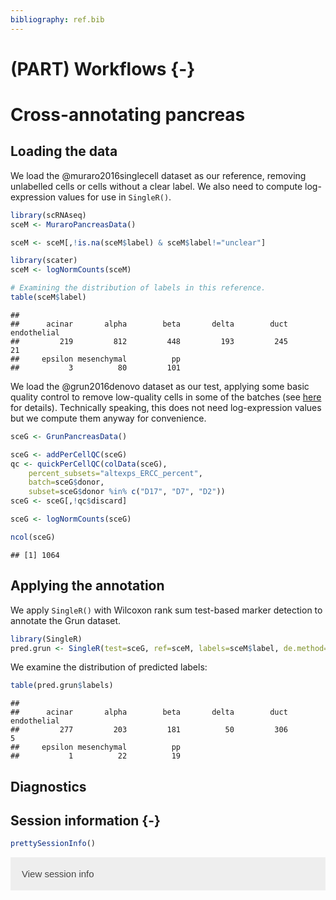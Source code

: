 ```yaml
---
bibliography: ref.bib
---
```


# (PART) Workflows {-}

# Cross-annotating pancreas

<script>
document.addEventListener("click", function (event) {
    if (event.target.classList.contains("aaron-collapse")) {
        event.target.classList.toggle("active");
        var content = event.target.nextElementSibling;
        if (content.style.display === "block") {
            content.style.display = "none";
        } else {
            content.style.display = "block";
        }
    }
})
</script>

<style>
.aaron-collapse {
  background-color: #eee;
  color: #444;
  cursor: pointer;
  padding: 18px;
  width: 100%;
  border: none;
  text-align: left;
  outline: none;
  font-size: 15px;
}

.aaron-content {
  padding: 0 18px;
  display: none;
  overflow: hidden;
  background-color: #f1f1f1;
}
</style>

## Loading the data

We load the @muraro2016singlecell dataset as our reference, 
removing unlabelled cells or cells without a clear label.
We also need to compute log-expression values for use in `SingleR()`.


```r
library(scRNAseq)
sceM <- MuraroPancreasData()

sceM <- sceM[,!is.na(sceM$label) & sceM$label!="unclear"] 

library(scater)
sceM <- logNormCounts(sceM)
```


```r
# Examining the distribution of labels in this reference.
table(sceM$label)
```

```
## 
##      acinar       alpha        beta       delta        duct endothelial 
##         219         812         448         193         245          21 
##     epsilon mesenchymal          pp 
##           3          80         101
```

We load the @grun2016denovo dataset as our test,
applying some basic quality control to remove low-quality cells in some of the batches
(see [here](https://osca.bioconductor.org/grun-human-pancreas-cel-seq2.html#quality-control-8) for details).
Technically speaking, this does not need log-expression values but we compute them anyway for convenience.


```r
sceG <- GrunPancreasData()

sceG <- addPerCellQC(sceG)
qc <- quickPerCellQC(colData(sceG), 
    percent_subsets="altexps_ERCC_percent",
    batch=sceG$donor,
    subset=sceG$donor %in% c("D17", "D7", "D2"))
sceG <- sceG[,!qc$discard]

sceG <- logNormCounts(sceG)
```


```r
ncol(sceG)
```

```
## [1] 1064
```

## Applying the annotation

We apply `SingleR()` with Wilcoxon rank sum test-based marker detection to annotate the Grun dataset.


```r
library(SingleR)
pred.grun <- SingleR(test=sceG, ref=sceM, labels=sceM$label, de.method="wilcox")
```

We examine the distribution of predicted labels:


```r
table(pred.grun$labels)
```

```
## 
##      acinar       alpha        beta       delta        duct endothelial 
##         277         203         181          50         306           5 
##     epsilon mesenchymal          pp 
##           1          22          19
```

## Diagnostics

## Session information {-}


```r
prettySessionInfo()
```

<button class="aaron-collapse">View session info</button>
<div class="aaron-content">
```
R version 4.0.0 Patched (2020-05-01 r78341)
Platform: x86_64-pc-linux-gnu (64-bit)
Running under: Ubuntu 18.04.4 LTS

Matrix products: default
BLAS:   /home/luna/Software/R/R-4-0-branch-dev/lib/libRblas.so
LAPACK: /home/luna/Software/R/R-4-0-branch-dev/lib/libRlapack.so

locale:
 [1] LC_CTYPE=en_US.UTF-8       LC_NUMERIC=C              
 [3] LC_TIME=en_US.UTF-8        LC_COLLATE=en_US.UTF-8    
 [5] LC_MONETARY=en_US.UTF-8    LC_MESSAGES=en_US.UTF-8   
 [7] LC_PAPER=en_US.UTF-8       LC_NAME=C                 
 [9] LC_ADDRESS=C               LC_TELEPHONE=C            
[11] LC_MEASUREMENT=en_US.UTF-8 LC_IDENTIFICATION=C       

attached base packages:
[1] parallel  stats4    stats     graphics  grDevices utils     datasets 
[8] methods   base     

other attached packages:
 [1] SingleR_1.3.4               scater_1.17.0              
 [3] ggplot2_3.3.0               scRNAseq_2.3.0             
 [5] SingleCellExperiment_1.11.1 SummarizedExperiment_1.19.4
 [7] DelayedArray_0.15.1         matrixStats_0.56.0         
 [9] Biobase_2.49.0              GenomicRanges_1.41.1       
[11] GenomeInfoDb_1.25.0         IRanges_2.23.4             
[13] S4Vectors_0.27.6            BiocGenerics_0.35.2        
[15] BiocStyle_2.17.0            rebook_0.99.0              

loaded via a namespace (and not attached):
 [1] bitops_1.0-6                  bit64_0.9-7                  
 [3] httr_1.4.1                    tools_4.0.0                  
 [5] R6_2.4.1                      irlba_2.3.3                  
 [7] vipor_0.4.5                   DBI_1.1.0                    
 [9] colorspace_1.4-1              withr_2.2.0                  
[11] gridExtra_2.3                 tidyselect_1.1.0             
[13] processx_3.4.2                bit_1.1-15.2                 
[15] curl_4.3                      compiler_4.0.0               
[17] graph_1.67.0                  BiocNeighbors_1.7.0          
[19] bookdown_0.19                 scales_1.1.1                 
[21] callr_3.4.3                   rappdirs_0.3.1               
[23] stringr_1.4.0                 digest_0.6.25                
[25] rmarkdown_2.1                 XVector_0.29.0               
[27] pkgconfig_2.0.3               htmltools_0.4.0              
[29] limma_3.45.0                  dbplyr_1.4.3                 
[31] fastmap_1.0.1                 rlang_0.4.6                  
[33] RSQLite_2.2.0                 shiny_1.4.0.2                
[35] DelayedMatrixStats_1.11.0     BiocParallel_1.23.0          
[37] dplyr_0.8.5                   RCurl_1.98-1.2               
[39] magrittr_1.5                  BiocSingular_1.5.0           
[41] scuttle_0.99.6                GenomeInfoDbData_1.2.3       
[43] Matrix_1.2-18                 Rcpp_1.0.4.6                 
[45] ggbeeswarm_0.6.0              munsell_0.5.0                
[47] viridis_0.5.1                 lifecycle_0.2.0              
[49] edgeR_3.31.0                  stringi_1.4.6                
[51] yaml_2.2.1                    zlibbioc_1.35.0              
[53] BiocFileCache_1.13.0          AnnotationHub_2.21.0         
[55] grid_4.0.0                    blob_1.2.1                   
[57] dqrng_0.2.1                   promises_1.1.0               
[59] ExperimentHub_1.15.0          crayon_1.3.4                 
[61] lattice_0.20-41               locfit_1.5-9.4               
[63] CodeDepends_0.6.5             knitr_1.28                   
[65] ps_1.3.3                      pillar_1.4.4                 
[67] igraph_1.2.5                  codetools_0.2-16             
[69] XML_3.99-0.3                  glue_1.4.1                   
[71] BiocVersion_3.12.0            evaluate_0.14                
[73] scran_1.17.0                  BiocManager_1.30.10          
[75] vctrs_0.3.0                   httpuv_1.5.2                 
[77] gtable_0.3.0                  purrr_0.3.4                  
[79] assertthat_0.2.1              xfun_0.13                    
[81] rsvd_1.0.3                    mime_0.9                     
[83] xtable_1.8-4                  later_1.0.0                  
[85] viridisLite_0.3.0             tibble_3.0.1                 
[87] AnnotationDbi_1.51.0          beeswarm_0.2.3               
[89] memoise_1.1.0                 statmod_1.4.34               
[91] ellipsis_0.3.1                interactiveDisplayBase_1.27.0
```
</div>
